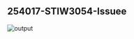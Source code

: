 ## 254017-STIW3054-Issuee
![output](https://user-images.githubusercontent.com/43640118/81179241-3c532080-8f5e-11ea-891e-e2766eeb6417.png)
